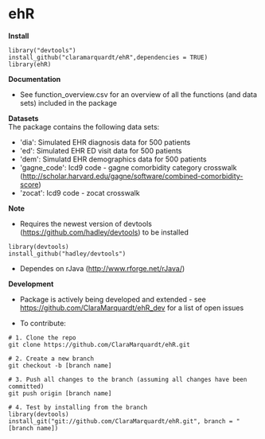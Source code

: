 # ehR

**Install** 

```
library("devtools")  
install_github("claramarquardt/ehR",dependencies = TRUE)    
library(ehR)
```  
**Documentation**
- See function_overview.csv for an overview of all the functions (and data sets) included in the package 

**Datasets**  
The package contains the following data sets:
- 'dia': Simulated EHR diagnosis data for 500 patients
- 'ed': Simulated EHR ED visit data for 500 patients
- 'dem': Simulatd EHR demographics data for 500 patients
- 'gagne_code': Icd9 code - gagne comorbidity category crosswalk (http://scholar.harvard.edu/gagne/software/combined-comorbidity-score)
- 'zocat': Icd9 code - zocat crosswalk

**Note**
- Requires the newest version of devtools (https://github.com/hadley/devtools) to be installed
```
library(devtools)  
install_github("hadley/devtools")
```
- Dependes on rJava (http://www.rforge.net/rJava/)

**Development**
- Package is actively being developed and extended - see https://github.com/ClaraMarquardt/ehR_dev for a list of open issues

- To contribute:
````
# 1. Clone the repo
git clone https://github.com/ClaraMarquardt/ehR.git

# 2. Create a new branch
git checkout -b [branch name]

# 3. Push all changes to the branch (assuming all changes have been committed)
git push origin [branch name]

# 4. Test by installing from the branch
library(devtools)
install_git("git://github.com/ClaraMarquardt/ehR.git", branch = "[branch name])
````

